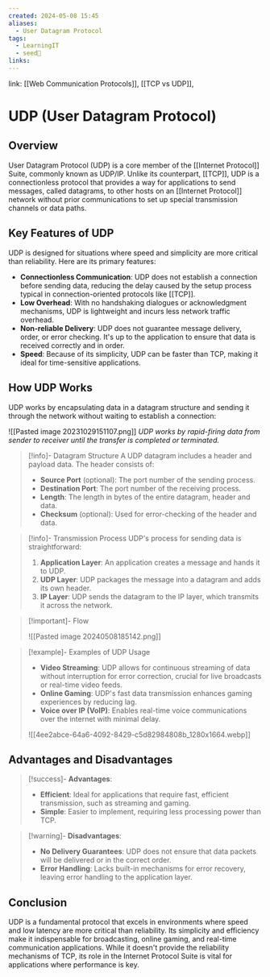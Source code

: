 ```yaml
---
created: 2024-05-08 15:45
aliases:
  - User Datagram Protocol
tags:
  - LearningIT
  - seed🌱
links:
---
```


link: [[Web Communication Protocols]], [[TCP vs UDP]], 

# UDP (User Datagram Protocol)

## Overview

User Datagram Protocol (UDP) is a core member of the [[Internet Protocol]] Suite, commonly known as UDP/IP. Unlike its counterpart, [[TCP]], UDP is a connectionless protocol that provides a way for applications to send messages, called datagrams, to other hosts on an [[Internet Protocol]] network without prior communications to set up special transmission channels or data paths.

## Key Features of UDP

UDP is designed for situations where speed and simplicity are more critical than reliability. Here are its primary features:

- **Connectionless Communication**: UDP does not establish a connection before sending data, reducing the delay caused by the setup process typical in connection-oriented protocols like [[TCP]].
- **Low Overhead**: With no handshaking dialogues or acknowledgment mechanisms, UDP is lightweight and incurs less network traffic overhead.
- **Non-reliable Delivery**: UDP does not guarantee message delivery, order, or error checking. It's up to the application to ensure that data is received correctly and in order.
- **Speed**: Because of its simplicity, UDP can be faster than TCP, making it ideal for time-sensitive applications.

## How UDP Works

UDP works by encapsulating data in a datagram structure and sending it through the network without waiting to establish a connection:


![[Pasted image 20231029151107.png]]
_UDP works by rapid-firing data from sender to receiver until the transfer is completed or terminated._


> [!info]- Datagram Structure
> A UDP datagram includes a header and payload data. The header consists of:
> - **Source Port** (optional): The port number of the sending process.
> - **Destination Port**: The port number of the receiving process.
> - **Length**: The length in bytes of the entire datagram, header and data.
> - **Checksum** (optional): Used for error-checking of the header and data.


> [!info]- Transmission Process
> UDP's process for sending data is straightforward:
> 1. **Application Layer**: An application creates a message and hands it to UDP.
> 2. **UDP Layer**: UDP packages the message into a datagram and adds its own header.
> 3. **IP Layer**: UDP sends the datagram to the IP layer, which transmits it across the network.


> [!important]- Flow
>
>![[Pasted image 20240508185142.png]]


> [!example]- Examples of UDP Usage
> - **Video Streaming**: UDP allows for continuous streaming of data without interruption for error correction, crucial for live broadcasts or real-time video feeds.
> - **Online Gaming**: UDP's fast data transmission enhances gaming experiences by reducing lag.
> - **Voice over IP (VoIP)**: Enables real-time voice communications over the internet with minimal delay.
> 
> ![[4ee2abce-64a6-4092-8429-c5d82984808b_1280x1664.webp]]


## Advantages and Disadvantages

> [!success]- **Advantages**:
> - **Efficient**: Ideal for applications that require fast, efficient transmission, such as streaming and gaming.
> - **Simple**: Easier to implement, requiring less processing power than TCP.

> [!warning]- **Disadvantages**:
> - **No Delivery Guarantees**: UDP does not ensure that data packets will be delivered or in the correct order.
> - **Error Handling**: Lacks built-in mechanisms for error recovery, leaving error handling to the application layer.

## Conclusion

UDP is a fundamental protocol that excels in environments where speed and low latency are more critical than reliability. Its simplicity and efficiency make it indispensable for broadcasting, online gaming, and real-time communication applications. While it doesn't provide the reliability mechanisms of TCP, its role in the Internet Protocol Suite is vital for applications where performance is key.
